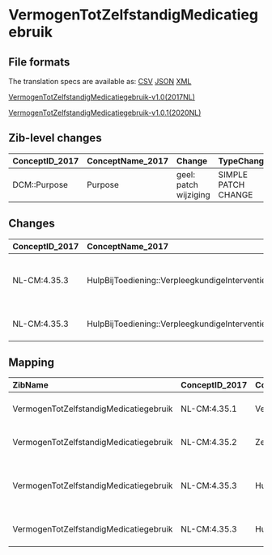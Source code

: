 # VermogenTotZelfstandigMedicatiegebruik
## File formats

The translation specs are available as: 
[CSV](../csv/VermogenTotZelfstandigMedicatiegebruik.csv) [JSON](../json/VermogenTotZelfstandigMedicatiegebruik.json) [XML](../xml/VermogenTotZelfstandigMedicatiegebruik.xml)



[VermogenTotZelfstandigMedicatiegebruik-v1.0(2017NL)](https://zibs.nl/wiki/VermogenTotZelfstandigMedicatiegebruik-v1.0(2017NL))

[VermogenTotZelfstandigMedicatiegebruik-v1.0.1(2020NL)](https://zibs.nl/wiki/VermogenTotZelfstandigMedicatiegebruik-v1.0.1(2020NL))







## Zib-level changes

| ConceptID_2017   | ConceptName_2017   | Change                | TypeChange          | Omschrijving        |
|:-----------------|:-------------------|:----------------------|:--------------------|:--------------------|
| DCM::Purpose     | Purpose            | geel: patch wijziging | SIMPLE PATCH CHANGE | Tekstuele wijziging |

## Changes

| ConceptID_2017   | ConceptName_2017                              | Change                | TypeChange          | Impact_heen   | TRANSLATIE_spec_heen   | Impact_terug   | TRANSLATIE_spec_terug   | Omschrijving                                  |
|:-----------------|:----------------------------------------------|:----------------------|:--------------------|:--------------|:-----------------------|:---------------|:------------------------|:----------------------------------------------|
| NL-CM:4.35.3     | HulpBijToediening::VerpleegkundigeInterventie | geel: patch wijziging | SIMPLE PATCH CHANGE | Low           |                        | Low            |                         | Twee typefouten hersteld in concept definitie |
| NL-CM:4.35.3     | HulpBijToediening::VerpleegkundigeInterventie | geel: patch wijziging | SIMPLE PATCH CHANGE | Low           |                        | Low            |                         | Tekstuele wijziging                           |

## Mapping

| ZibName                                | ConceptID_2017   | ConceptName_2017                              | Codelists_2017                       | Change                  | ConceptID_2020   | ConceptName_2020                              | Codelists_2020                       | Bits    | Omschrijving                                  | TypeChange          | Impact_heen   | TRANSLATIE_spec_heen   | Impact_terug   | TRANSLATIE_spec_terug   |
|:---------------------------------------|:-----------------|:----------------------------------------------|:-------------------------------------|:------------------------|:-----------------|:----------------------------------------------|:-------------------------------------|:--------|:----------------------------------------------|:--------------------|:--------------|:-----------------------|:---------------|:------------------------|
| VermogenTotZelfstandigMedicatiegebruik | NL-CM:4.35.1     | VermogenTotZelfstandigMedicatiegebruik        |                                      | groen: geen wijzigingen | NL-CM:4.35.1     | VermogenTotZelfstandigMedicatiegebruik        |                                      |         |                                               |                     |               |                        |                |                         |
| VermogenTotZelfstandigMedicatiegebruik | NL-CM:4.35.2     | ZelfstandigMedicatiegebruik                   | ZelfstandigMedicatiegebruikCodelijst | groen: geen wijzigingen | NL-CM:4.35.2     | ZelfstandigMedicatiegebruik                   | ZelfstandigMedicatiegebruikCodelijst |         |                                               |                     |               |                        |                |                         |
| VermogenTotZelfstandigMedicatiegebruik | NL-CM:4.35.3     | HulpBijToediening::VerpleegkundigeInterventie |                                      | geel: patch wijziging   | NL-CM:4.35.3     | HulpBijToediening::VerpleegkundigeInterventie |                                      | ZIB-835 | Twee typefouten hersteld in concept definitie | SIMPLE PATCH CHANGE | Low           |                        | Low            |                         |
| VermogenTotZelfstandigMedicatiegebruik | NL-CM:4.35.3     | HulpBijToediening::VerpleegkundigeInterventie |                                      | geel: patch wijziging   | NL-CM:4.35.3     | HulpBijToediening::VerpleegkundigeInterventie |                                      | ZIB-835 | Tekstuele wijziging                           | SIMPLE PATCH CHANGE | Low           |                        | Low            |                         |

